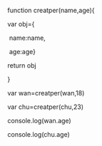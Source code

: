 function creatper(name,age){

  var obj={

​    name:name,

​    age:age}

  return obj

}

var wan=creatper(wan,18)

var chu=creatper(chu,23)

console.log(wan.age)

console.log(chu.age)